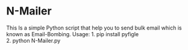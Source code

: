 # N-Mailer
This Is a simple Python script that help you to send bulk email which is known as Email-Bombing.
Usage: 1. pip install pyfigle  
       2. python N-Mailer.py

